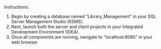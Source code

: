 Instructions:

 1. Begin by creating a database named "Library_Management" in your SQL Server Management Studio (SSMS).
 2. Next, launch both the server and client projects in your Integrated Development Environment (IDEA).
 3. Once all components are running, navigate to "localhost:8080" in your web browser.
